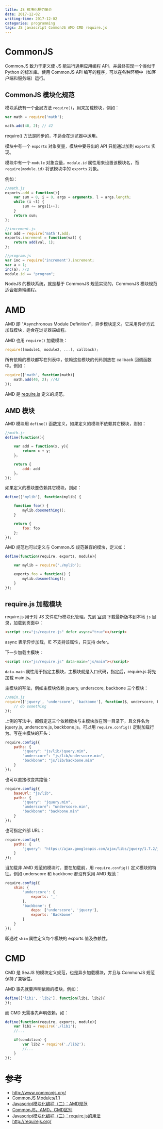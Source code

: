 ```yaml
---
title: JS 模块化规范简介
date: 2017-12-02
writing-time: 2017-12-02
categories: programming
tags: JS javascript CommonJS AMD CMD require.js
---
```


# CommonJS

CommonJS 致力于定义使 JS 能进行通用应用编程 API，并最终实现一个类似于 Python 的标准库。使用 CommonJS API 编写的程序，可以在各种环境中（如客户端和服务端）运行。

## CommonJS 模块化规范

模块系统有一个全局方法 `require()`，用来加载模块，例如：

```javascript
var math = require('math');

math.add(40, 2); // 42
```
require() 方法是同步的，不适合在浏览器中运用。

模块中有一个 `exports` 对象变量，模块中要导出的 API 只能通过加到 `exports` 实现。

模块中有一个 `module` 对象变量，`module.id` 属性用来设置该模块名，而 `require(module.id)` 将该模块中的 `exports` 对象。

例如：

```javascript
//math.js
exports.add = function(){
    var sum = 0, i = 0, args = arguments, l = args.length;
    while (i <l) {
        sum += args[i++];
    }
    return sum;
};

//increment.js
var add = require('math').add;
exports.increment = function(val) {
    return add(val, 1);
};

//program.js
var inc = require('increment').increment;
var a = 1;
inc(a); //2
module.id == "program";
```

NodeJS 的模块系统，就是基于 CommonJS 规范实现的，CommonJS 模块规范适合服务端编程。

# AMD

AMD 即 "Asynchronous Module Definition"，异步模块定义。它采用异步方式加载模块，适合在浏览器端编程。

AMD 也用 `require()` 加载模块：

```javascript
require([module1, module2, ...], callback);
```

所有依赖的模块都写在列表中，依赖这些模块的代码则放在 callback 回调函数中。例如：

```javascript
require(['math', function(math){
    math.add(40, 2); //42
});
```

AMD 是 [require.js](http://requirejs.org/) 定义的规范。

## AMD 模块

AMD 模块用 `define()` 函数定义，如果定义的模块不依赖其它模块，则如：

```javascript
//math.js
define(function(){
    
    var add = function(x, y){
        return x + y;
    };

    return {
        add: add
    };
});
```

如果定义的模块要依赖其它模块，则如：

```javascript
define(['mylib'], function(mylib) {

    function foo() {
        mylib.dosomething();
    }

    return {
        foo: foo
    };
});
```

AMD 规范也可以定义与 CommonJS 规范兼容的模块，定义如：

```javascript
define(function(require, exports, module){

    var mylib = require('./mylib');

    exports.foo = function() {
        mylib.dosomething();
    }
});
```

## require.js 加载模块

require.js 用于对 JS 文件进行模块化管理。先到 [官网](http://requirejs.org/) 下载最新版本到本地 `js` 目录，加载到页面中：

```html
<script src="js/require.js" defer async="true"></script>
```

async 表示异步加载，IE 不支持该属性，只支持 defer。

下一步加载主模块：

```html
<script src="js/require.js" data-main="js/main"></script>
```

`data-main` 属性用于指定主模块，主模块就是入口代码，指定后，require.js 将先加载 main.js。

主模块的写法，例如主模块依赖 jquery, underscore, backbone 三个模块：

```javascript
//main.js
require(['jquery', 'underscore', 'backbone'], function($, underscore, Backbone) {
    // do something
});
```

上例的写法中，都假定这三个依赖模块与主模块放在同一目录下，且文件名为 jquery.js, underscore.js, backbone.js。可以用 `require.config()` 定制加载行为。写在主模块的开头：

```javascript
require.config({
    paths: {
        "jquery": "js/lib/jquery.min",
        "underscore": "js/lib/underscore.min",
        "backbone": "js/lib/backbone.min"
    }
});
```

也可以直接改变其路径：

```javascript
require.config({
    baseUrl: "js/lib",
    paths: {
        "jquery": "jquery.min",
        "underscore": "underscore.min",
        "backbone": "backbone.min"
    }
});
```

也可指定外部 URL：

```javascript
require.config({
    paths: {
        "jquery": "https://ajax.googleapis.com/ajax/libs/jquery/1.7.2/jquery.min"
    }
});
```

当加载非 AMD 规范的模块时，要在加载前，用 `require.config()` 定义模块的特征。例如 underscore 和 backbone 都没有采用 AMD 规范：

```javascript
require.config({
    shim: {
        'underscore': {
            exports: '_'
        },
        'backbone': {
            deps: ['underscore', 'jquery'],
            exports: 'Backbone'
        }
    }
});
```

即通过 `shim` 属性定义每个模块的 exports 值及依赖性。


# CMD

CMD 是 SeaJS 的模块定义规范，也是异步加载模块，并且与 CommonJS 规范保持了兼容性。

AMD 事先就要声明依赖的模块，例如：

```javascript
define(['lib1', 'lib2'], function(lib1, lib2){
});
```

而 CMD 无需事先声明依赖，如：

```javascript
define(function(require, exports, module){
    var lib1 = require('./lib1');
    //...

    if(condition) {
        var lib2 = require('./lib2');
        //...
    }
});
```


# 参考

+ http://www.commonjs.org/
+ [CommonJS Modules/1.1](http://wiki.commonjs.org/wiki/Modules/1.1)
+ [Javascript模块化编程（二）：AMD规范](http://www.ruanyifeng.com/blog/2012/10/asynchronous_module_definition.html)
+ [CommonJS，AMD，CMD区别](http://zccst.iteye.com/blog/2215317)
+ [Javascript模块化编程（三）：require.js的用法](http://www.ruanyifeng.com/blog/2012/11/require_js.html)
+ http://requirejs.org/
